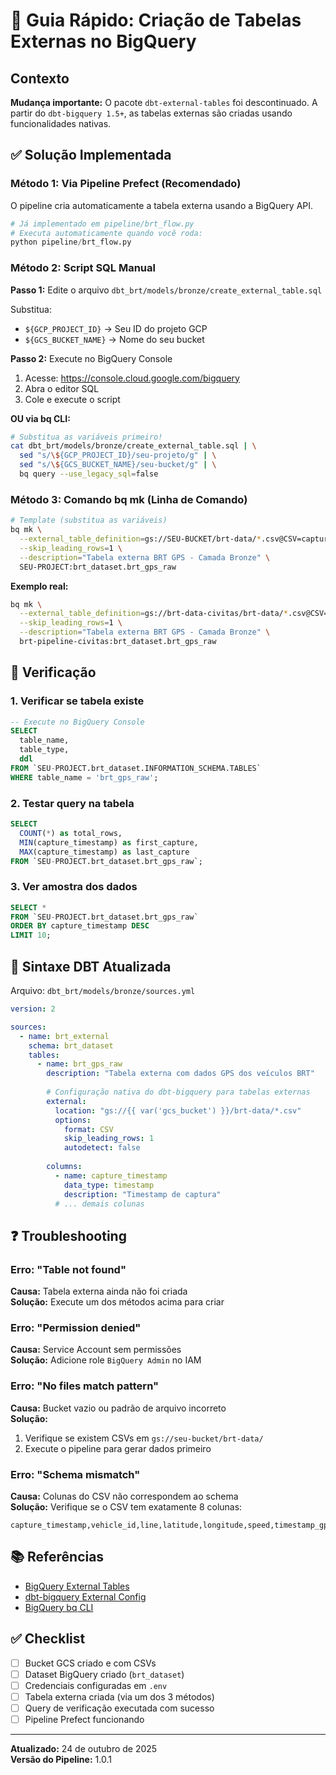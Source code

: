 # 🔧 Guia Rápido: Criação de Tabelas Externas no BigQuery

## Contexto

**Mudança importante:** O pacote `dbt-external-tables` foi descontinuado. A partir do `dbt-bigquery 1.5+`, as tabelas externas são criadas usando funcionalidades nativas.

## ✅ Solução Implementada

### Método 1: Via Pipeline Prefect (Recomendado)

O pipeline cria automaticamente a tabela externa usando a BigQuery API.

```python
# Já implementado em pipeline/brt_flow.py
# Executa automaticamente quando você roda:
python pipeline/brt_flow.py
```

### Método 2: Script SQL Manual

**Passo 1:** Edite o arquivo `dbt_brt/models/bronze/create_external_table.sql`

Substitua:
- `${GCP_PROJECT_ID}` → Seu ID do projeto GCP
- `${GCS_BUCKET_NAME}` → Nome do seu bucket

**Passo 2:** Execute no BigQuery Console

1. Acesse: https://console.cloud.google.com/bigquery
2. Abra o editor SQL
3. Cole e execute o script

**OU via bq CLI:**

```bash
# Substitua as variáveis primeiro!
cat dbt_brt/models/bronze/create_external_table.sql | \
  sed "s/\${GCP_PROJECT_ID}/seu-projeto/g" | \
  sed "s/\${GCS_BUCKET_NAME}/seu-bucket/g" | \
  bq query --use_legacy_sql=false
```

### Método 3: Comando bq mk (Linha de Comando)

```bash
# Template (substitua as variáveis)
bq mk \
  --external_table_definition=gs://SEU-BUCKET/brt-data/*.csv@CSV=capture_timestamp:TIMESTAMP,vehicle_id:STRING,line:STRING,latitude:FLOAT64,longitude:FLOAT64,speed:FLOAT64,timestamp_gps:TIMESTAMP,raw_data:STRING \
  --skip_leading_rows=1 \
  --description="Tabela externa BRT GPS - Camada Bronze" \
  SEU-PROJECT:brt_dataset.brt_gps_raw
```

**Exemplo real:**
```bash
bq mk \
  --external_table_definition=gs://brt-data-civitas/brt-data/*.csv@CSV=capture_timestamp:TIMESTAMP,vehicle_id:STRING,line:STRING,latitude:FLOAT64,longitude:FLOAT64,speed:FLOAT64,timestamp_gps:TIMESTAMP,raw_data:STRING \
  --skip_leading_rows=1 \
  --description="Tabela externa BRT GPS - Camada Bronze" \
  brt-pipeline-civitas:brt_dataset.brt_gps_raw
```

## 🧪 Verificação

### 1. Verificar se tabela existe

```sql
-- Execute no BigQuery Console
SELECT 
  table_name, 
  table_type,
  ddl
FROM `SEU-PROJECT.brt_dataset.INFORMATION_SCHEMA.TABLES`
WHERE table_name = 'brt_gps_raw';
```

### 2. Testar query na tabela

```sql
SELECT 
  COUNT(*) as total_rows,
  MIN(capture_timestamp) as first_capture,
  MAX(capture_timestamp) as last_capture
FROM `SEU-PROJECT.brt_dataset.brt_gps_raw`;
```

### 3. Ver amostra dos dados

```sql
SELECT *
FROM `SEU-PROJECT.brt_dataset.brt_gps_raw`
ORDER BY capture_timestamp DESC
LIMIT 10;
```

## 📝 Sintaxe DBT Atualizada

Arquivo: `dbt_brt/models/bronze/sources.yml`

```yaml
version: 2

sources:
  - name: brt_external
    schema: brt_dataset
    tables:
      - name: brt_gps_raw
        description: "Tabela externa com dados GPS dos veículos BRT"
        
        # Configuração nativa do dbt-bigquery para tabelas externas
        external:
          location: "gs://{{ var('gcs_bucket') }}/brt-data/*.csv"
          options:
            format: CSV
            skip_leading_rows: 1
            autodetect: false
        
        columns:
          - name: capture_timestamp
            data_type: timestamp
            description: "Timestamp de captura"
          # ... demais colunas
```

## ❓ Troubleshooting

### Erro: "Table not found"

**Causa:** Tabela externa ainda não foi criada  
**Solução:** Execute um dos métodos acima para criar

### Erro: "Permission denied"

**Causa:** Service Account sem permissões  
**Solução:** Adicione role `BigQuery Admin` no IAM

### Erro: "No files match pattern"

**Causa:** Bucket vazio ou padrão de arquivo incorreto  
**Solução:** 
1. Verifique se existem CSVs em `gs://seu-bucket/brt-data/`
2. Execute o pipeline para gerar dados primeiro

### Erro: "Schema mismatch"

**Causa:** Colunas do CSV não correspondem ao schema  
**Solução:** Verifique se o CSV tem exatamente 8 colunas:
```
capture_timestamp,vehicle_id,line,latitude,longitude,speed,timestamp_gps,raw_data
```

## 📚 Referências

- [BigQuery External Tables](https://cloud.google.com/bigquery/docs/external-tables)
- [dbt-bigquery External Config](https://docs.getdbt.com/reference/resource-properties/external)
- [BigQuery bq CLI](https://cloud.google.com/bigquery/docs/bq-command-line-tool)

## ✅ Checklist

- [ ] Bucket GCS criado e com CSVs
- [ ] Dataset BigQuery criado (`brt_dataset`)
- [ ] Credenciais configuradas em `.env`
- [ ] Tabela externa criada (via um dos 3 métodos)
- [ ] Query de verificação executada com sucesso
- [ ] Pipeline Prefect funcionando

---

**Atualizado:** 24 de outubro de 2025  
**Versão do Pipeline:** 1.0.1
